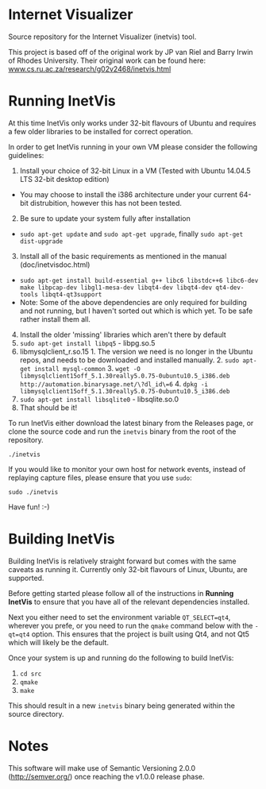 # Internet Visualizer

Source repository for the Internet Visualizer (inetvis) tool.

This project is based off of the original work by JP van Riel and Barry Irwin of Rhodes University. Their original work can be found here: www.cs.ru.ac.za/research/g02v2468/inetvis.html

# Running InetVis

At this time InetVis only works under 32-bit flavours of Ubuntu and requires a few older libraries to be installed for correct operation.

In order to get InetVis running in your own VM please consider the following guidelines:

1. Install your choice of 32-bit Linux in a VM (Tested with Ubuntu 14.04.5 LTS 32-bit desktop edition)
  * You may choose to install the i386 architecture under your current 64-bit distrubition, however this has not been tested.
2. Be sure to update your system fully after installation
  * `sudo apt-get update` and `sudo apt-get upgrade`, finally `sudo apt-get dist-upgrade`
3. Install all of the basic requirements as mentioned in the manual (doc/inetvisdoc.html)
  * `sudo apt-get install build-essential g++ libc6 libstdc++6 libc6-dev make libpcap-dev libgl1-mesa-dev libqt4-dev libqt4-dev qt4-dev-tools libqt4-qt3support`
  * Note: Some of the above dependencies are only required for building and not running, but I haven't sorted out which is which yet. To be safe rather install them all.
4. Install the older 'missing' libraries which aren't there by default
  1. `sudo apt-get install libpq5` - libpg.so.5
  2. libmysqlclient_r.so.15
    1. The version we need is no longer in the Ubuntu repos, and needs to be downloaded and installed manually.
    2. `sudo apt-get install mysql-common`
    3. `wget -O libmysqlclient15off_5.1.30really5.0.75-0ubuntu10.5_i386.deb http://automation.binarysage.net/\?dl_id\=6`
    4. `dpkg -i libmysqlclient15off_5.1.30really5.0.75-0ubuntu10.5_i386.deb`
  3. `sudo apt-get install libsqlite0` - libsqlite.so.0
5. That should be it!

To run InetVis either download the latest binary from the Releases page, or clone the source code and run the `inetvis` binary from the root of the repository.

`./inetvis`

If you would like to monitor your own host for network events, instead of replaying capture files, please ensure that you use `sudo`:

`sudo ./inetvis`

Have fun! :-)

# Building InetVis

Building InetVis is relatively straight forward but comes with the same caveats as running it. Currently only 32-bit flavours of Linux, Ubuntu, are supported.

Before getting started please follow all of the instructions in **Running InetVis** to ensure that you have all of the relevant dependencies installed.

Next you either need to set the environment variable `QT_SELECT=qt4`, wherever you prefe, or you need to run the `qmake` command below with the `-qt=qt4` option. This ensures that the project is built using Qt4, and not Qt5 which will likely be the default. 

Once your system is up and running do the following to build InetVis:

1. `cd src`
2. `qmake`
3. `make`

This should result in a new `inetvis` binary being generated within the source directory.


# Notes

This software will make use of Semantic Versioning 2.0.0 (http://semver.org/) once reaching the v1.0.0 release phase. 
